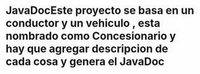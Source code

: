 # JavaDocEste proyecto se basa en un conductor y un vehiculo , esta nombrado como Concesionario y hay que agregar descripcion de cada cosa y genera el  JavaDoc


